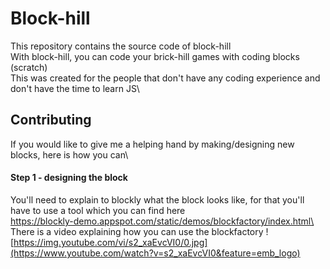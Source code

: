 # Block-hill
This repository contains the source code of block-hill\
With block-hill, you can code your brick-hill games with coding blocks (scratch)\
This was created for the people that don't have any coding experience and don't have the time to learn JS\
## Contributing
If you would like to give me a helping hand by making/designing new blocks, here is how you can\
#### Step 1 - designing the block
You'll need to explain to blockly what the block looks like, for that you'll have to use a tool which you can find here\
https://blockly-demo.appspot.com/static/demos/blockfactory/index.html\
There is a video explaining how you can use the blockfactory
![https://img.youtube.com/vi/s2_xaEvcVI0/0.jpg](https://www.youtube.com/watch?v=s2_xaEvcVI0&feature=emb_logo)